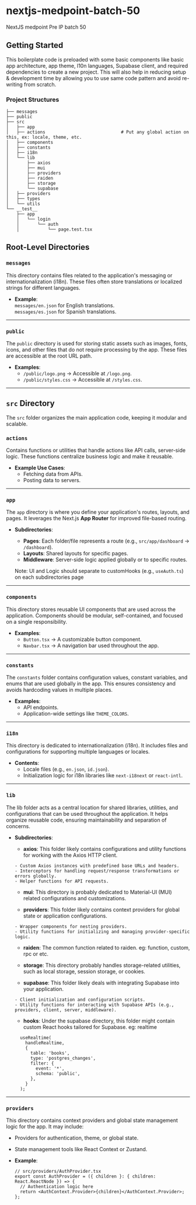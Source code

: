 # nextjs-medpoint-batch-50

NextJS medpoint Pre IP batch 50

## Getting Started

This boilerplate code is preloaded with some basic components like basic app architecture, app theme, l10n languages, Supabase client, and required dependencies to create a new project. This will also help in reducing setup & development time by allowing you to use same code pattern and avoid re-writing from scratch.

### Project Structures

```
├── messages
├── public
├── src
│   ├── app
│   ├── actions                             # Put any global action on this, ex: locale, theme, etc.
│   ├── components
│   ├── constants
│   ├── i18n
│   └── lib
│       ├── axios
│       ├── mui
│       ├── providers
│       ├── raiden
│       ├── storage
│       └── supabase
│   ├── providers
│   ├── types
│   └── utils
└── __test__
    ├── app
    │   └── login
    │       └── auth
    │           └── page.test.tsx
```

## Root-Level Directories

### `messages`

This directory contains files related to the application's messaging or internationalization (i18n). These files often store translations or localized strings for different languages.

- **Example**:  
  `messages/en.json` for English translations.  
  `messages/es.json` for Spanish translations.

---

### `public`

The `public` directory is used for storing static assets such as images, fonts, icons, and other files that do not require processing by the app. These files are accessible at the root URL path.

- **Examples**:
  - `/public/logo.png` → Accessible at `/logo.png`.
  - `/public/styles.css` → Accessible at `/styles.css`.

---

## `src` Directory

The `src` folder organizes the main application code, keeping it modular and scalable.

### `actions`

Contains functions or utilities that handle actions like API calls, server-side logic. These functions centralize business logic and make it reusable.

- **Example Use Cases**:
  - Fetching data from APIs.
  - Posting data to servers.

---

### `app`

The `app` directory is where you define your application's routes, layouts, and pages. It leverages the Next.js **App Router** for improved file-based routing.

- **Subdirectories**:

  - **Pages**: Each folder/file represents a route (e.g., `src/app/dashboard` → `/dashboard`).
  - **Layouts**: Shared layouts for specific pages.
  - **Middleware**: Server-side logic applied globally or to specific routes.

  Note: UI and Logic should separate to customHooks (e.g., `useAuth.ts`) on each subdirectories page

---

### `components`

This directory stores reusable UI components that are used across the application. Components should be modular, self-contained, and focused on a single responsibility.

- **Examples**:
  - `Button.tsx` → A customizable button component.
  - `Navbar.tsx` → A navigation bar used throughout the app.

---

### `constants`

The `constants` folder contains configuration values, constant variables, and enums that are used globally in the app. This ensures consistency and avoids hardcoding values in multiple places.

- **Examples**:
  - API endpoints.
  - Application-wide settings like `THEME_COLORS`.

---

### `i18n`

This directory is dedicated to internationalization (i18n). It includes files and configurations for supporting multiple languages or locales.

- **Contents**:
  - Locale files (e.g., `en.json`, `id.json`).
  - Initialization logic for i18n libraries like `next-i18next` or `react-intl`.

---

### `lib`

The lib folder acts as a central location for shared libraries, utilities, and configurations that can be used throughout the application. It helps organize reusable code, ensuring maintainability and separation of concerns.

- **Subdirectories**:

  - **axios**:
    This folder likely contains configurations and utility functions for working with the Axios HTTP client.

  ```
  - Custom Axios instances with predefined base URLs and headers.
  - Interceptors for handling request/response transformations or errors globally.
  - Helper functions for API requests.
  ```

  - **mui**:
    This directory is probably dedicated to Material-UI (MUI) related configurations and customizations.

  - **providers**:
    This folder likely contains context providers for global state or application configurations.

  ```
  - Wrapper components for nesting providers.
  - Utility functions for initializing and managing provider-specific logic.
  ```

  - **raiden**:
    The common function related to raiden. eg: function, custom, rpc or etc.

  - **storage**:
    This directory probably handles storage-related utilities, such as local storage, session storage, or cookies.

  - **supabase**:
    This folder likely deals with integrating Supabase into your application.

  ```
  - Client initialization and configuration scripts.
  - Utility functions for interacting with Supabase APIs (e.g., providers, client, server, middleware).

  ```

  - **hooks**:
    Under the supabase directory, this folder might contain custom React hooks tailored for Supabase. eg: realtime

  ```
    useRealtime(
      handleRealtime,
      {
        table: 'books',
        type: 'postgres_changes',
        filter: {
          event: '*',
          schema: 'public',
        },
      }
    );
  ```

---

### `providers`

This directory contains context providers and global state management logic for the app. It may include:

- Providers for authentication, theme, or global state.
- State management tools like React Context or Zustand.

- **Example**:
  ```tsx
  // src/providers/AuthProvider.tsx
  export const AuthProvider = ({ children }: { children: React.ReactNode }) => {
    // Authentication logic here
    return <AuthContext.Provider>{children}</AuthContext.Provider>;
  };
  ```
